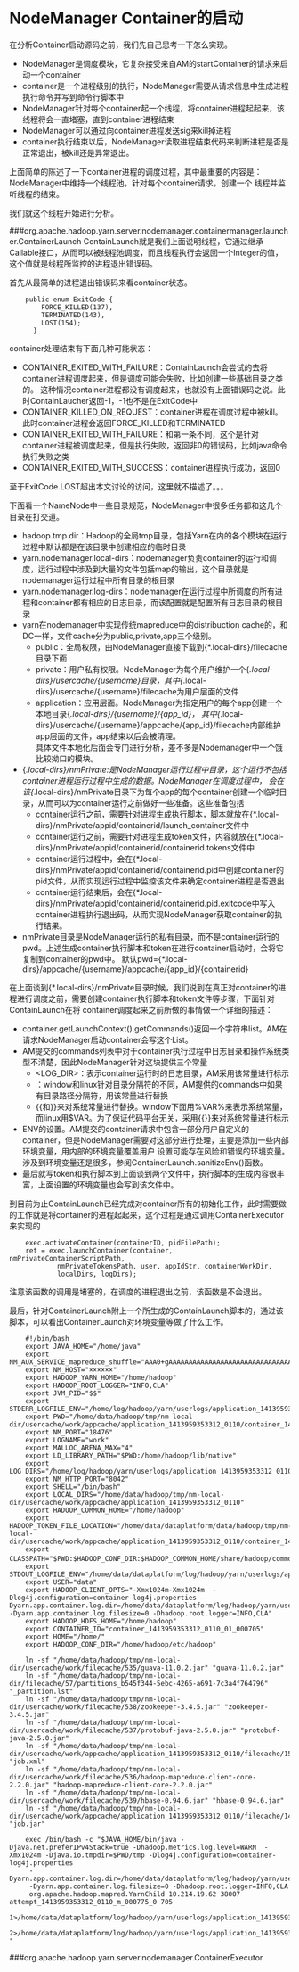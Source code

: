 NodeManager Container的启动
==============

在分析Container启动源码之前，我们先自己思考一下怎么实现。  

+   NodeManager是调度模块，它复杂接受来自AM的startContainer的请求来启动一个container
+   container是一个进程级别的执行，NodeManager需要从请求信息中生成进程执行命令并写到命令行脚本中
+   NodeManager针对每个container起一个线程，将container进程起起来，该线程将会一直堵塞，直到container进程结束
+   NodeManager可以通过向container进程发送sig来kill掉进程
+   container执行结束以后，NodeManager读取进程结束代码来判断进程是否是正常退出，被kill还是异常退出。

上面简单的陈述了一下container进程的调度过程，其中最重要的内容是：NodeManager中维持一个线程池，针对每个container请求，创建一个
线程并监听线程的结束。

我们就这个线程开始进行分析。

###org.apache.hadoop.yarn.server.nodemanager.containermanager.launcher.ContainerLaunch
ContainLaunch就是我们上面说明线程，它通过继承Callable<Integer>接口，从而可以被线程池调度，而且线程执行会返回一个Integer的值，
这个值就是线程所监控的进程退出错误码。

首先从最简单的进程退出错误码来看container状态。
    
        public enum ExitCode {
            FORCE_KILLED(137),
            TERMINATED(143),
            LOST(154);
          }
          
container处理结束有下面几种可能状态：

+   CONTAINER_EXITED_WITH_FAILURE：ContainLaunch会尝试的去将container进程调度起来，但是调度可能会失败，比如创建一些基础目录之类的。
这种情况container进程都没有调度起来，也就没有上面错误码之说。此时ContainLaucher返回-1，-1也不是在ExitCode中
+   CONTAINER_KILLED_ON_REQUEST：container进程在调度过程中被kill。此时container进程会返回FORCE_KILLED和TERMINATED
+   CONTAINER_EXITED_WITH_FAILURE：和第一条不同，这个是针对container进程被调度起来，但是执行失败，返回非0的错误码，比如java命令执行失败之类
+   CONTAINER_EXITED_WITH_SUCCESS：container进程执行成功，返回0

至于ExitCode.LOST超出本文讨论的访问，这里就不描述了。。。

下面看一个NameNode中一些目录规范，NodeManager中很多任务都和这几个目录在打交道。

+   hadoop.tmp.dir：Hadoop的全局tmp目录，包括Yarn在内的各个模块在运行过程中默认都是在该目录中创建相应的临时目录
+   yarn.nodemanager.local-dirs：nodemanager负责container的运行和调度，运行过程中涉及到大量的文件包括map的输出，这个目录就是nodemanager运行过程中所有目录的根目录
+   yarn.nodemanager.log-dirs：nodemanager在运行过程中所调度的所有进程和container都有相应的日志目录，而该配置就是配置所有日志目录的根目录
+   yarn在nodemanager中实现传统mapreduce中的distribuction cache的，和DC一样，文件cache分为public,private,app三个级别。
    +   public：全局权限，由NodeManager直接下载到{*.local-dirs}/filecache目录下面
    +   private：用户私有权限。NodeManager为每个用户维护一个{*.local-dirs}/usercache/{username}目录，其中{*.local-dirs}/usercache/{username}/filecache为用户层面的文件
    +   application：应用层面。NodeManager为指定用户的每个app创建一个本地目录{*.local-dirs}/{username}/{app_id}，
    其中{*.local-dirs}/usercache/{username}/appcache/{app_id}/filecache内部维护app层面的文件，app结束以后会被清理。  
    具体文件本地化后面会专门进行分析，差不多是Nodemanager中一个饿比较拗口的模块。    
+   {*.local-dirs}/nmPrivate:是NodeManager运行过程中目录，这个运行不包括container进程运行过程中生成的数据。NodeManager在调度过程中，
会在该{*.local-dirs}/nmPrivate目录下为每个app的每个container创建一个临时目录，从而可以为container运行之前做好一些准备。这些准备包括
    +   container运行之前，需要针对进程生成执行脚本，脚本就放在{*.local-dirs}/nmPrivate/appid/containerid/launch_container文件中
    +   container运行之前，需要针对进程生成token文件，内容就放在{*.local-dirs}/nmPrivate/appid/containerid/containerid.tokens文件中
    +   container运行过程中，会在{*.local-dirs}/nmPrivate/appid/containerid/containerid.pid中创建container的pid文件，从而实现运行过程中监控该文件来确定container进程是否退出
    +   container运行结束后，会在{*.local-dirs}/nmPrivate/appid/containerid/containerid.pid.exitcode中写入container进程执行退出码，从而实现NodeManager获取container的执行结果。
+   nmPrivate目录是NodeManager运行的私有目录，而不是container运行的pwd。上述生成container执行脚本和token在进行container启动时，会将它复制到container的pwd中。
默认pwd={*.local-dirs}/appcache/{username}/appcache/{app_id}/{containerid}

在上面谈到{*.local-dirs}/nmPrivate目录时候，我们说到在真正对container的进程进行调度之前，需要创建container执行脚本和token文件等步骤，下面针对ContainLaunch在将
container调度起来之前所做的事情做一个详细的描述：

+   container.getLaunchContext().getCommands()返回一个字符串list。AM在请求NodeManager启动container会写这个List。
+   AM提交的commands列表中对于container执行过程中日志目录和操作系统类型不清楚，因此NodeManager针对这块提供三个常量
    +   <LOG_DIR>：表示container运行时的日志目录，AM采用该常量进行标示
    +   <CPS>：window和linux针对目录分隔符的不同，AM提供的commands中如果有目录路径分隔符，用该常量进行替换
    +   {{和}}来对系统常量进行替换。window下面用%VAR%来表示系统常量，而linux用$VAR。为了保证代码平台无关，采用{{}}来对系统常量进行标示
+   ENV的设置。AM提交的container请求中包含一部分用户自定义的container，但是NodeManager需要对这部分进行处理，主要是添加一些内部环境变量，用内部的环境变量覆盖用户
设置可能存在风险和错误的环境变量。涉及到环境变量还是很多，参阅ContainerLaunch.sanitizeEnv()函数。
+   最后就写token和执行脚本到上面谈到两个文件中，执行脚本的生成内容很丰富，上面设置的环境变量也会写到该文件中。

到目前为止ContainLaunch已经完成对container所有的初始化工作，此时需要做的工作就是将container的进程起起来，这个过程是通过调用ContainerExecutor来实现的

        exec.activateContainer(containerID, pidFilePath);
        ret = exec.launchContainer(container, nmPrivateContainerScriptPath,
                nmPrivateTokensPath, user, appIdStr, containerWorkDir,
                localDirs, logDirs);

注意该函数的调用是堵塞的，在调度的进程退出之前，该函数是不会退出。

最后，针对ContainerLaunch附上一个所生成的ContainLaunch脚本的，通过该脚本，可以看出ContainerLaunch对环境变量等做了什么工作。
        
        #!/bin/bash        
        export JAVA_HOME="/home/java"
        export NM_AUX_SERVICE_mapreduce_shuffle="AAA0+gAAAAAAAAAAAAAAAAAAAAAAAAAAAAAAAAAAAAA="
        export NM_HOST="××××××"
        export HADOOP_YARN_HOME="/home/hadoop"
        export HADOOP_ROOT_LOGGER="INFO,CLA"
        export JVM_PID="$$"
        export STDERR_LOGFILE_ENV="/home/log/hadoop/yarn/userlogs/application_1413959353312_0110/container_1413959353312_0110_01_000705/stderr"
        export PWD="/home/data/hadoop/tmp/nm-local-dir/usercache/work/appcache/application_1413959353312_0110/container_1413959353312_0110_01_000705"
        export NM_PORT="18476"
        export LOGNAME="work"
        export MALLOC_ARENA_MAX="4"
        export LD_LIBRARY_PATH="$PWD:/home/hadoop/lib/native"
        export LOG_DIRS="/home/log/hadoop/yarn/userlogs/application_1413959353312_0110/container_1413959353312_0110_01_000705"
        export NM_HTTP_PORT="8042"
        export SHELL="/bin/bash"
        export LOCAL_DIRS="/home/data/hadoop/tmp/nm-local-dir/usercache/work/appcache/application_1413959353312_0110"
        export HADOOP_COMMON_HOME="/home/hadoop"
        export HADOOP_TOKEN_FILE_LOCATION="/home/data/dataplatform/data/hadoop/tmp/nm-local-dir/usercache/work/appcache/application_1413959353312_0110/container_1413959353312_0110_01_000705/container_tokens"
        export CLASSPATH="$PWD:$HADOOP_CONF_DIR:$HADOOP_COMMON_HOME/share/hadoop/common/*:。。。。
        export STDOUT_LOGFILE_ENV="/home/data/dataplatform/log/hadoop/yarn/userlogs/application_1413959353312_0110/container_1413959353312_0110_01_000705/stdout"
        export USER="data"
        export HADOOP_CLIENT_OPTS="-Xmx1024m-Xmx1024m  -Dlog4j.configuration=container-log4j.properties -Dyarn.app.container.log.dir=/home/data/dataplatform/log/hadoop/yarn/userlogs/application_1413959353312_0110/container_1413959353312_0110_01_000705 -Dyarn.app.container.log.filesize=0 -Dhadoop.root.logger=INFO,CLA"
        export HADOOP_HDFS_HOME="/home/hadoop"
        export CONTAINER_ID="container_1413959353312_0110_01_000705"
        export HOME="/home/"
        export HADOOP_CONF_DIR="/home/hadoop/etc/hadoop"
        
        ln -sf "/home/data/hadoop/tmp/nm-local-dir/usercache/work/filecache/535/guava-11.0.2.jar" "guava-11.0.2.jar"
        ln -sf "/home/data/hadoop/tmp/nm-local-dir/filecache/57/partitions_b545f344-5ebc-4265-a691-7c3a4f764796" "_partition.lst"
        ln -sf "/home/data/hadoop/tmp/nm-local-dir/usercache/work/filecache/538/zookeeper-3.4.5.jar" "zookeeper-3.4.5.jar"
        ln -sf "/home/data/hadoop/tmp/nm-local-dir/usercache/work/filecache/537/protobuf-java-2.5.0.jar" "protobuf-java-2.5.0.jar"
        ln -sf "/home/data/hadoop/tmp/nm-local-dir/usercache/work/appcache/application_1413959353312_0110/filecache/15/job.xml" "job.xml"
        ln -sf "/home/data/hadoop/tmp/nm-local-dir/usercache/work/filecache/536/hadoop-mapreduce-client-core-2.2.0.jar" "hadoop-mapreduce-client-core-2.2.0.jar"
        ln -sf "/home/data/hadoop/tmp/nm-local-dir/usercache/work/filecache/539/hbase-0.94.6.jar" "hbase-0.94.6.jar"
        ln -sf "/home/data/hadoop/tmp/nm-local-dir/usercache/work/appcache/application_1413959353312_0110/filecache/14/job.jar" "job.jar"
       
        exec /bin/bash -c "$JAVA_HOME/bin/java -Djava.net.preferIPv4Stack=true -Dhadoop.metrics.log.level=WARN  -Xmx1024m -Djava.io.tmpdir=$PWD/tmp -Dlog4j.configuration=container-log4j.properties
         -Dyarn.app.container.log.dir=/home/data/dataplatform/log/hadoop/yarn/userlogs/application_1413959353312_0110/container_1413959353312_0110_01_000705 
         -Dyarn.app.container.log.filesize=0 -Dhadoop.root.logger=INFO,CLA 
         org.apache.hadoop.mapred.YarnChild 10.214.19.62 38007 attempt_1413959353312_0110_m_000775_0 705 
         1>/home/data/dataplatform/log/hadoop/yarn/userlogs/application_1413959353312_0110/container_1413959353312_0110_01_000705/stdout 
         2>/home/data/dataplatform/log/hadoop/yarn/userlogs/application_1413959353312_0110/container_1413959353312_0110_01_000705/stderr "
         
###org.apache.hadoop.yarn.server.nodemanager.ContainerExecutor
